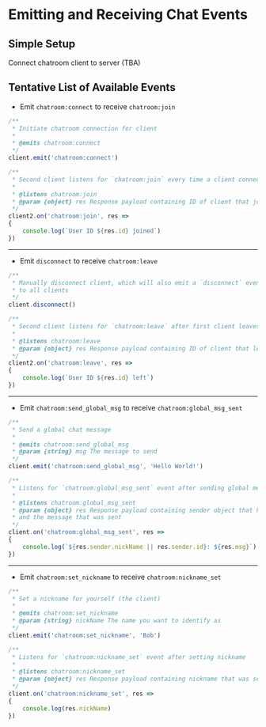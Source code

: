 # Emitting and Receiving Chat Events

## Simple Setup
Connect chatroom client to server (TBA)

## Tentative List of Available Events
- Emit `chatroom:connect` to receive `chatroom:join`

```js
/**
 * Initiate chatroom connection for client
 *
 * @emits chatroom:connect
 */
client.emit('chatroom:connect')

/**
 * Second client listens for `chatroom:join` every time a client connects
 *
 * @listens chatroom:join
 * @param {object} res Response payload containing ID of client that joined
 */
client2.on('chatroom:join', res =>
{
    console.log(`User ID ${res.id} joined`)
})
```

---

- Emit `disconnect` to receive `chatroom:leave`

```js
/**
 * Manually disconnect client, which will also emit a `disconnect` event
 * to all clients
 */
client.disconnect()

/**
 * Second client listens for `chatroom:leave` after first client leaves
 *
 * @listens chatroom:leave
 * @param {object} res Response payload containing ID of client that left
 */
client2.on('chatroom:leave', res =>
{
    console.log(`User ID ${res.id} left`)
})
```

---

- Emit `chatroom:send_global_msg` to receive `chatroom:global_msg_sent`

```js
/**
 * Send a global chat message
 *
 * @emits chatroom:send_global_msg
 * @param {string} msg The message to send
 */
client.emit('chatroom:send_global_msg', 'Hello World!')

/**
 * Listens for `chatroom:global_msg_sent` event after sending global message
 *
 * @listens chatroom:global_msg_sent
 * @param {object} res Response payload containing sender object that has ID and nickname,
 * and the message that was sent
 */
client.on('chatroom:global_msg_sent', res =>
{
    console.log(`${res.sender.nickName || res.sender.id}: ${res.msg}`)
})
```

---

- Emit `chatroom:set_nickname` to receive `chatroom:nickname_set`

```js
/**
 * Set a nickname for yourself (the client)
 *
 * @emits chatroom:set_nickname
 * @param {string} nickName The name you want to identify as
 */
client.emit('chatroom:set_nickname', 'Bob')

/**
 * Listens for `chatroom:nickname_set` event after setting nickname
 *
 * @listens chatroom:nickname_set
 * @param {object} res Response payload containing nickname that was set
 */
client.on('chatroom:nickname_set', res =>
{
    console.log(res.nickName)
})
```